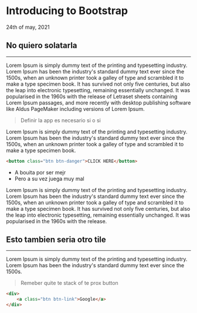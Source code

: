 # Introducing to Bootstrap

24th of may, 2021

## No quiero solatarla

---

Lorem Ipsum is simply dummy text of the printing and typesetting industry. Lorem Ipsum has been the industry's standard dummy text ever since the 1500s, when an unknown printer took a galley of type and scrambled it to make a type specimen book. It has survived not only five centuries, but also the leap into electronic typesetting, remaining essentially unchanged. It was popularised in the 1960s with the release of Letraset sheets containing Lorem Ipsum passages, and more recently with desktop publishing software like Aldus PageMaker including versions of Lorem Ipsum.

> Definir la app es necesario si o si

Lorem Ipsum is simply dummy text of the printing and typesetting industry. Lorem Ipsum has been the industry's standard dummy text ever since the 1500s, when an unknown printer took a galley of type and scrambled it to make a type specimen book.

```html
<button class="btn btn-danger">CLICK HERE</button>
```

- A bouita por ser mejr
- Pero a su vez juega muy mal

Lorem Ipsum is simply dummy text of the printing and typesetting industry. Lorem Ipsum has been the industry's standard dummy text ever since the 1500s, when an unknown printer took a galley of type and scrambled it to make a type specimen book. It has survived not only five centuries, but also the leap into electronic typesetting, remaining essentially unchanged. It was popularised in the 1960s with the release.

## Esto tambien seria otro tile

---

Lorem Ipsum is simply dummy text of the printing and typesetting industry. Lorem Ipsum has been the industry's standard dummy text ever since the 1500s.

> Remeber quite te stack of te prox button

```html
<div>
	<a class="btn btn-link">Google</a>
</div>
```
